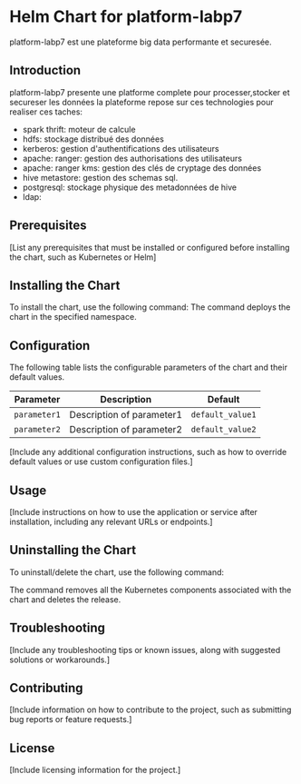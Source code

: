 # Helm Chart for platform-labp7

platform-labp7 est une plateforme big data performante et securesée.

## Introduction

platform-labp7 presente une platforme complete pour processer,stocker et secureser les données
la plateforme repose sur ces technologies pour realiser ces taches:
 - spark thrift: moteur de calcule
 - hdfs: stockage distribué des données
 - kerberos: gestion d'authentifications des utilisateurs
 - apache: ranger: gestion des authorisations des utilisateurs
 - apache: ranger kms: gestion des clés de cryptage des données
 - hive metastore: gestion des schemas sql.
 - postgresql: stockage physique des metadonnées de hive
 - ldap: 


## Prerequisites

[List any prerequisites that must be installed or configured before installing the chart, such as Kubernetes or Helm]

## Installing the Chart

To install the chart, use the following command:
The command deploys the chart in the specified namespace.

## Configuration

The following table lists the configurable parameters of the chart and their default values.

| Parameter | Description | Default |
|-----------|-------------|---------|
| `parameter1` | Description of parameter1 | `default_value1` |
| `parameter2` | Description of parameter2 | `default_value2` |

[Include any additional configuration instructions, such as how to override default values or use custom configuration files.]

## Usage

[Include instructions on how to use the application or service after installation, including any relevant URLs or endpoints.]

## Uninstalling the Chart

To uninstall/delete the chart, use the following command:


The command removes all the Kubernetes components associated with the chart and deletes the release.

## Troubleshooting

[Include any troubleshooting tips or known issues, along with suggested solutions or workarounds.]

## Contributing

[Include information on how to contribute to the project, such as submitting bug reports or feature requests.]

## License

[Include licensing information for the project.]
